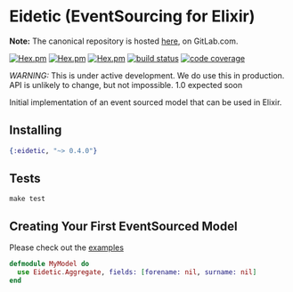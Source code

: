 # Eidetic (EventSourcing for Elixir)

**Note:** The canonical repository is hosted [here](https://gitlab.com/gt8/open-source/elixir/eidetic), on GitLab.com.

[![Hex.pm](https://img.shields.io/hexpm/v/eidetic.svg)](https://hex.pm/packages/eidetic)
[![Hex.pm](https://img.shields.io/hexpm/l/eidetic.svg)](https://hex.pm/packages/eidetic)
[![Hex.pm](https://img.shields.io/hexpm/dw/eidetic.svg)](https://hex.pm/packages/eidetic)
[![build status](https://gitlab.com/gt8/open-source/elixir/eidetic/badges/master/pipeline.svg)](https://gitlab.com/gt8/open-source/elixir/eidetic/commits/master)
[![code coverage](https://gitlab.com/gt8/open-source/elixir/eidetic/badges/master/coverage.svg)](https://gitlab.com/gt8/open-source/elixir/eidetic/commits/master)


*WARNING:* This is under active development. We do use this in production. API is unlikely to change, but not impossible. 1.0 expected soon

Initial implementation of an event sourced model that can be used in Elixir.

## Installing

```elixir
{:eidetic, "~> 0.4.0"}
```

## Tests

```shell
make test
```

## Creating Your First EventSourced Model

Please check out the [examples](/examples)

```elixir
defmodule MyModel do
  use Eidetic.Aggregate, fields: [forename: nil, surname: nil]
end
```
